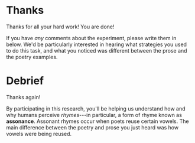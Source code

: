 
# Thanks

Thanks for all your hard work! You are done!

If you have *any* comments about the experiment, please write them in below. 
We'd be particularly interested in hearing what strategies you used to do this task, and what you noticed was different between the prose and the poetry examples.

# Debrief


Thanks again!

By participating in this research, you'll be helping us understand how and why humans perceive *rhymes*---in particular, a form of rhyme known as **assonance**.
Assonant rhymes occur when poets reuse certain vowels.
The main difference between the poetry and prose you just heard was how vowels were being reused.




